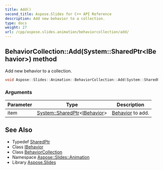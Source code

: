```yaml
---
title: Add()
second_title: Aspose.Slides for C++ API Reference
description: Add new behavior to a collection.
type: docs
weight: 27
url: /cpp/aspose.slides.animation/behaviorcollection/add/
---
```

## BehaviorCollection::Add(System::SharedPtr\<IBehavior\>) method


Add new behavior to a collection.

```cpp
void Aspose::Slides::Animation::BehaviorCollection::Add(System::SharedPtr<IBehavior> item) override
```


### Arguments

| Parameter | Type | Description |
| --- | --- | --- |
| item | [System::SharedPtr](../../../system/sharedptr/)\<[IBehavior](../../ibehavior/)\> | [Behavior](../../behavior/) to add. |

## See Also

* Typedef [SharedPtr](../../system/sharedptr/)
* Class [IBehavior](../ibehavior/)
* Class [BehaviorCollection](./)
* Namespace [Aspose::Slides::Animation](../)
* Library [Aspose.Slides](../../)